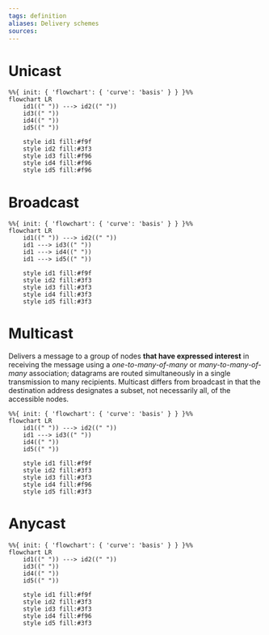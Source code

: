 ```yaml
---
tags: definition
aliases: Delivery schemes
sources: 
---
```


# Unicast

```mermaid
%%{ init: { 'flowchart': { 'curve': 'basis' } } }%%
flowchart LR 
	id1((" ")) ---> id2((" "))
	id3((" "))
	id4((" "))
	id5((" "))
	
	style id1 fill:#f9f
	style id2 fill:#3f3
	style id3 fill:#f96
	style id4 fill:#f96
	style id5 fill:#f96
```

# Broadcast

```mermaid
%%{ init: { 'flowchart': { 'curve': 'basis' } } }%%
flowchart LR 
	id1((" ")) ---> id2((" "))
	id1 ---> id3((" "))
	id1 ---> id4((" "))
	id1 ---> id5((" "))
	
	style id1 fill:#f9f
	style id2 fill:#3f3
	style id3 fill:#3f3
	style id4 fill:#3f3
	style id5 fill:#3f3
```
# Multicast
Delivers a message to a group of nodes **that have expressed interest** in receiving the message using a _one-to-many-of-many_ or _many-to-many-of-many_ association; datagrams are routed simultaneously in a single transmission to many recipients. 
Multicast differs from broadcast in that the destination address designates a subset, not necessarily all, of the accessible nodes.

```mermaid
%%{ init: { 'flowchart': { 'curve': 'basis' } } }%%
flowchart LR 
	id1((" ")) ---> id2((" "))
	id1 ---> id3((" "))
	id4((" "))
	id5((" "))
	
	style id1 fill:#f9f
	style id2 fill:#3f3
	style id3 fill:#3f3
	style id4 fill:#f96
	style id5 fill:#3f3
```
# Anycast

```mermaid
%%{ init: { 'flowchart': { 'curve': 'basis' } } }%%
flowchart LR 
	id1((" ")) ---> id2((" "))
	id3((" "))
	id4((" "))
	id5((" "))
	
	style id1 fill:#f9f
	style id2 fill:#3f3
	style id3 fill:#3f3
	style id4 fill:#f96
	style id5 fill:#3f3
```
